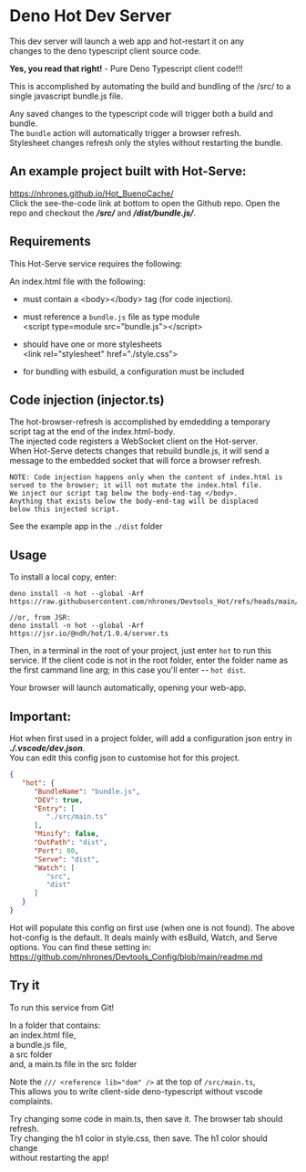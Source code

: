 # Deno Hot Dev Server

This dev server will launch a web app and hot-restart it on any\
changes to the deno typescript client source code.

**Yes, you read that right!** - Pure Deno Typescript client code!!!

This is accomplished by automating the build and bundling of the /src/ to a
single javascript bundle.js file.

Any saved changes to the typescript code will trigger both a build and bundle.\
The `bundle` action will automatically trigger a browser refresh.\
Stylesheet changes refresh only the styles without restarting the bundle.

## An example project built with Hot-Serve: 
https://nhrones.github.io/Hot_BuenoCache/    
Click the see-the-code link at bottom to open the Github repo.
Open the repo and checkout the **_/src/_** and **_/dist/bundle.js/_**.

## Requirements

This Hot-Serve service requires the following:

An index.html file with the following:

- must contain a \<body\>\</body\> tag (for code injection).

- must reference a `bundle.js` file as type module\
  \<script type=module src="bundle.js"\>\</script\>

- should have one or more stylesheets\
  \<link rel="stylesheet" href="./style.css"\>

- for bundling with esbuild, a configuration must be included


## Code injection (injector.ts)

The hot-browser-refresh is accomplished by emdedding a temporary\
script tag at the end of the index.html-body.\
The injected code registers a WebSocket client on the Hot-server.\
When Hot-Serve detects changes that rebuild bundle.js, it will send a\
message to the embedded socket that will force a browser refresh.

```
NOTE: Code injection happens only when the content of index.html is     
served to the browser; it will not mutate the index.html file.
We inject our script tag below the body-end-tag </body>.
Anything that exists below the body-end-tag will be displaced    
below this injected script.
```

See the example app in the `./dist` folder

## Usage

To install a local copy, enter:

```
deno install -n hot --global -Arf https://raw.githubusercontent.com/nhrones/Devtools_Hot/refs/heads/main/server.ts

//or, from JSR:
deno install -n hot --global -Arf https://jsr.io/@ndh/hot/1.0.4/server.ts

```

Then, in a terminal in the root of your project, just enter `hot` to run this
service. If the client code is not in the root folder, enter the folder name as
the first cammand line arg; in this case you'll enter -- `hot dist`.

Your browser will launch automatically, opening your web-app.

## Important:

Hot when first used in a project folder, will add a configuration json entry in
**_./.vscode/dev.json_**.\
You can edit this config json to customise hot for this project.

```json
{
   "hot": {
      "BundleName": "bundle.js",
      "DEV": true,
      "Entry": [
         "./src/main.ts"
      ],
      "Minify": false,
      "OutPath": "dist",
      "Port": 80,
      "Serve": "dist",
      "Watch": [
         "src",
         "dist"
      ]
   }
}
```

Hot will populate this config on first use (when one is not found). The above
hot-config is the default. It deals mainly with esBuild, Watch, and Serve
options. You can find these setting in:
https://github.com/nhrones/Devtools_Config/blob/main/readme.md

## Try it

To run this service from Git!

In a folder that contains:\
an index.html file,\
a bundle.js file,\
a src folder\
and, a main.ts file in the src folder

Note the `/// <reference lib="dom" />` at the top of `/src/main.ts`,\
This allows you to write client-side deno-typescript without vscode complaints.

Try changing some code in main.ts, then save it. The browser tab should
refresh.\
Try changing the h1 color in style.css, then save. The h1 color should change\
without restarting the app!
